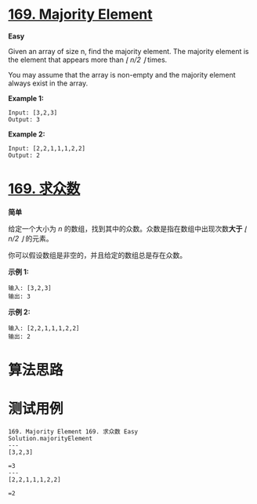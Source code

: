 # [169. Majority Element][enTitle]

**Easy**

Given an array of size n, find the majority element. The majority element is the element that appears more than  *⌊ n/2 ⌋*  times.

You may assume that the array is non-empty and the majority element always exist in the array.

**Example 1:** 

```
Input: [3,2,3]
Output: 3
```

**Example 2:** 

```
Input: [2,2,1,1,1,2,2]
Output: 2

```
# [169. 求众数][cnTitle]

**简单**

给定一个大小为  *n* 的数组，找到其中的众数。众数是指在数组中出现次数**大于**   *⌊ n/2 ⌋*  的元素。

你可以假设数组是非空的，并且给定的数组总是存在众数。

**示例 1:** 

```
输入: [3,2,3]
输出: 3
```

**示例 2:** 

```
输入: [2,2,1,1,1,2,2]
输出: 2

```


# 算法思路

# 测试用例
```
169. Majority Element 169. 求众数 Easy
Solution.majorityElement
---
[3,2,3]

=3
---
[2,2,1,1,1,2,2]

=2
```

[enTitle]: https://leetcode.com/problems/majority-element/
[cnTitle]: https://leetcode-cn.com/problems/majority-element/



